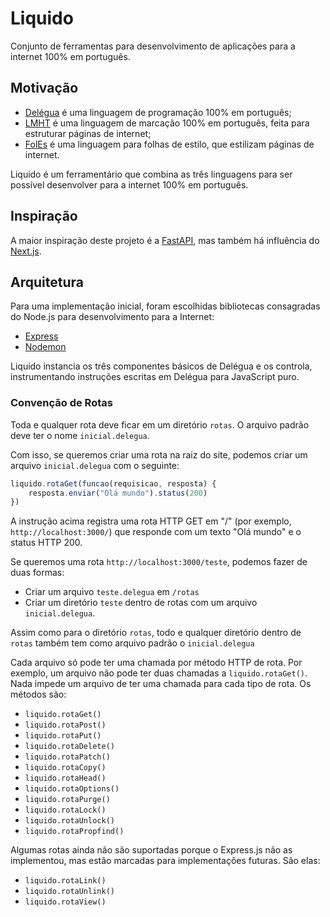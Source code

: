 # Liquido

Conjunto de ferramentas para desenvolvimento de aplicações para a internet 100% em português.

## Motivação

- [Delégua](https://github.com/DesignLiquido/delegua) é uma linguagem de programação 100% em português;
- [LMHT](https://github.com/DesignLiquido/LMHT) é uma linguagem de marcação 100% em português, feita para estruturar páginas de internet;
- [FolEs](https://github.com/DesignLiquido/FolEs) é uma linguagem para folhas de estilo, que estilizam páginas de internet. 

Liquido é um ferramentário que combina as três linguagens para ser possível desenvolver para a internet 100% em português.

## Inspiração

A maior inspiração deste projeto é a [FastAPI](https://fastapi.tiangolo.com/), mas também há influência do [Next.js](https://nextjs.org/). 

## Arquitetura

Para uma implementação inicial, foram escolhidas bibliotecas consagradas do Node.js para desenvolvimento para a Internet:

- [Express](https://www.npmjs.com/package/express)
- [Nodemon](https://nodemon.io/)

Liquido instancia os três componentes básicos de Delégua e os controla, instrumentando instruções escritas em Delégua para JavaScript puro.

### Convenção de Rotas

Toda e qualquer rota deve ficar em um diretório `rotas`. O arquivo padrão deve ter o nome `inicial.delegua`. 

Com isso, se queremos criar uma rota na raiz do site, podemos criar um arquivo `inicial.delegua` com o seguinte:

```js
liquido.rotaGet(funcao(requisicao, resposta) {
    resposta.enviar("Olá mundo").status(200)
})
```

A instrução acima registra uma rota HTTP GET em "/" (por exemplo, `http://localhost:3000/`) que responde com um texto "Olá mundo" e o status HTTP 200.

Se queremos uma rota `http://localhost:3000/teste`, podemos fazer de duas formas:

- Criar um arquivo `teste.delegua` em `/rotas`
- Criar um diretório `teste` dentro de rotas com um arquivo `inicial.delegua`.

Assim como para o diretório `rotas`, todo e qualquer diretório dentro de `rotas` também tem como arquivo padrão o `inicial.delegua`

Cada arquivo só pode ter uma chamada por método HTTP de rota. Por exemplo, um arquivo não pode ter duas chamadas a `liquido.rotaGet()`. Nada impede um arquivo de ter uma chamada para cada tipo de rota. Os métodos são:

- `liquido.rotaGet()`
- `liquido.rotaPost()`
- `liquido.rotaPut()`
- `liquido.rotaDelete()`
- `liquido.rotaPatch()`
- `liquido.rotaCopy()`
- `liquido.rotaHead()`
- `liquido.rotaOptions()`
- `liquido.rotaPurge()`
- `liquido.rotaLock()`
- `liquido.rotaUnlock()`
- `liquido.rotaPropfind()`

Algumas rotas ainda não são suportadas porque o Express.js não as implementou, mas estão marcadas para implementações futuras. São elas:

- `liquido.rotaLink()`
- `liquido.rotaUnlink()`
- `liquido.rotaView()`